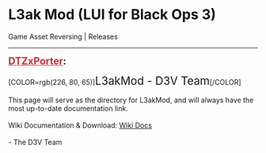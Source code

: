 # L3ak Mod (LUI for Black Ops 3)
Game Asset Reversing | Releases

---
<strong style="font-size: 1.4em;"><span style="text-decoration: underline;text-decoration-color: #CB2D36;"><span style="color:#CB2D36;">DTZxPorter</span></span>:</strong>

<p>[COLOR=rgb(226, 80, 65)]<span style="font-size:1.6em;">L3akMod - D3V Team</span>[/COLOR]<br /><br />This page will serve as the directory for L3akMod, and will always have the most up-to-date documentation link.<br /><br />Wiki Documentation &amp; Download: <a href="https://wiki.modme.co/wiki/black_ops_3/Lua-(LUI).html">Wiki Docs</a><br /><br />- The D3V Team</p>
